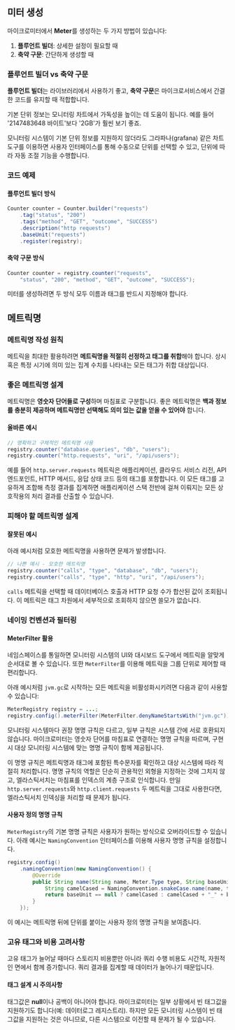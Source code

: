 ## 미터 생성

마이크로미터에서 **Meter**를 생성하는 두 가지 방법이 있습니다:

1. **플루언트 빌더**: 상세한 설정이 필요할 때
2. **축약 구문**: 간단하게 생성할 때

### 플루언트 빌더 vs 축약 구문

**플루언트 빌더**는 라이브러리에서 사용하기 좋고, **축약 구문**은 마이크로서비스에서 간결한 코드를 유지할 때 적합합니다.

기본 단위 정보는 모니터링 차트에서 가독성을 높이는 데 도움이 됩니다. 예를 들어 '2147483648 바이트'보다 '2GB'가 훨씬 보기 좋죠.

모니터링 시스템이 기본 단위 정보를 지원하지 않더라도 그라파나(grafana) 같은 차트 도구를 이용하면 사용자 인터페이스를 통해 수동으로 단위를 선택할 수 있고, 단위에 따라 자동 조절 기능을 수행합니다.

### 코드 예제

#### 플루언트 빌더 방식
```java
Counter counter = Counter.builder("requests")
    .tag("status", "200")
    .tags("method", "GET", "outcome", "SUCCESS")
    .description("http requests")
    .baseUnit("requests")
    .register(registry);
```

#### 축약 구문 방식
```java
Counter counter = registry.counter("requests",
    "status", "200", "method", "GET", "outcome", "SUCCESS");
```

미터를 생성하려면 두 방식 모두 이름과 태그를 반드시 지정해야 합니다.

## 메트릭명

### 메트릭명 작성 원칙

메트릭을 최대한 활용하려면 **메트릭명을 적절히 선정하고 태그를 취합**해야 합니다. 상시 혹은 특정 시기에 의미 있는 집계 수치를 나타내는 모든 태그가 취합 대상입니다.

### 좋은 메트릭명 설계

메트릭명은 **영숫자 단어들로 구성**하며 마침표로 구분합니다. 좋은 메트릭명은 **백과 정보를 충분히 제공하며 메트릭명만 선택해도 의미 있는 값을 얻을 수 있어야** 합니다.

#### 올바른 예시
```java
// 명확하고 구체적인 메트릭명 사용
registry.counter("database.queries", "db", "users");
registry.counter("http.requests", "uri", "/api/users");
```

예를 들어 `http.server.requests` 메트릭은 애플리케이션, 클라우드 서비스 리전, API 엔드포인트, HTTP 메서드, 응답 상태 코드 등의 태그를 포함합니다. 이 모든 태그를 고유하게 조합해 측정 결과를 집계하면 애플리케이션 스택 전반에 걸쳐 이뤄지는 모든 상호작용의 처리 결과를 산출할 수 있습니다.

### 피해야 할 메트릭명 설계

#### 잘못된 예시
아래 예시처럼 모호한 메트릭명을 사용하면 문제가 발생합니다.

```java
// 나쁜 예시 - 모호한 메트릭명
registry.counter("calls", "type", "database", "db", "users");
registry.counter("calls", "type", "http", "uri", "/api/users");
```

`calls` 메트릭을 선택할 때 데이터베이스 호출과 HTTP 요청 수가 합산된 값이 조회됩니다. 이 메트릭은 태그 차원에서 세부적으로 조회하지 않으면 쓸모가 없습니다.

### 네이밍 컨벤션과 필터링

#### MeterFilter 활용

네임스페이스를 통일하면 모니터링 시스템의 UI와 대시보드 도구에서 메트릭을 알맞게 순서대로 볼 수 있습니다. 또한 `MeterFilter`를 이용해 메트릭을 그룹 단위로 제어할 때 편리합니다.

아래 예시처럼 `jvm.gc`로 시작하는 모든 메트릭을 비활성화시키려면 다음과 같이 사용할 수 있습니다:

```java
MeterRegistry registry = ...;
registry.config().meterFilter(MeterFilter.denyNameStartsWith("jvm.gc"));
```

모니터링 시스템마다 권장 명명 규칙은 다르고, 일부 규칙은 시스템 간에 서로 호환되지 않습니다. 마이크로미터는 영숫자 단어를 마침표로 연결하는 명명 규칙을 따르며, 구현 시 대상 모니터링 시스템에 맞는 명명 규칙이 함께 제공됩니다.

이 명명 규칙은 메트릭명과 태그에 포함된 특수문자를 확인하고 대상 시스템에 따라 적절히 처리합니다. 명명 규칙의 역할은 단순히 관용적인 외형을 지정하는 것에 그치지 않고, 엘라스틱서치는 마침표를 인덱스의 계층 구조로 인식합니다. 만일 `http.server.requests`와 `http.client.requests` 두 메트릭을 그대로 사용한다면, 엘라스틱서치 인덱싱을 처리할 때 문제가 됩니다.

#### 사용자 정의 명명 규칙

`MeterRegistry`의 기본 명명 규칙은 사용자가 원하는 방식으로 오버라이드할 수 있습니다. 아래 예시는 `NamingConvention` 인터페이스를 이용해 사용자 명명 규칙을 설정합니다.

```java
registry.config()
    .namingConvention(new NamingConvention() {
        @Override
        public String name(String name, Meter.Type type, String baseUnit) {
            String camelCased = NamingConvention.snakeCase.name(name, type, baseUnit);
            return baseUnit == null ? camelCased : camelCased + "_" + baseUnit;
        }
    });
```

이 예시는 메트릭명 뒤에 단위를 붙이는 사용자 정의 명명 규칙을 보여줍니다.

### 고유 태그와 비용 고려사항

고유 태그가 늘어날 때마다 스토리지 비용뿐만 아니라 쿼리 수행 비용도 시간적, 자원적인 면에서 함께 증가합니다. 쿼리 결과를 집계할 때 데이터가 늘어나기 때문입니다.

#### 태그 설계 시 주의사항

태그값은 **null**이나 공백이 아니어야 합니다. 마이크로미터는 일부 상황에서 빈 태그값을 지원하기도 합니다(예: 데이터로그 레지스트리). 하지만 모든 모니터링 시스템이 빈 태그값을 지원하는 것은 아니므로, 다른 시스템으로 이전할 때 문제가 될 수 있습니다.